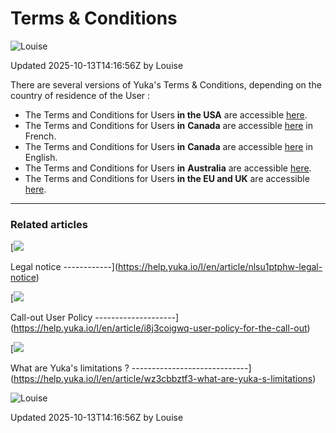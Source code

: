 Terms & Conditions
==================

![Louise](https://files.helpdocs.io/n0njida9x8/other/1697448726388/clean-shot-2023-09-26-at-13-07-20-2-x.png)

Updated 2025-10-13T14:16:56Z by Louise

There are several versions of Yuka's Terms & Conditions, depending on the country of residence of the User :

*   The Terms and Conditions for Users **in the USA** are accessible [here](https://help.yuka.io/l/en/article/c1zr4m81g1).
*   The Terms and Conditions for Users **in** **Canada** are accessible [here](https://help.yuka.io/l/fr/article/gte8bvcqx8) in French.
*   The Terms and Conditions for Users **in** **Canada** are accessible [here](https://help.yuka.io/l/en/article/29ei59sgfa) in English.
*   The Terms and Conditions for Users **in** **Australia** are accessible [here](https://help.yuka.io/l/en/article/f44t7d4gwr).
*   The Terms and Conditions for Users **in the EU and UK** are accessible [here](https://help.yuka.io/l/en/article/nui6tegnjw).

* * *

### Related articles

[![](https://files.helpdocs.io/n0njida9x8/articles/tu0my38nn5/1617283820093/bullet.svg)

Legal notice
------------](https://help.yuka.io/l/en/article/nlsu1ptphw-legal-notice)

[![](https://files.helpdocs.io/n0njida9x8/articles/tu0my38nn5/1617283820093/bullet.svg)

Call-out User Policy
--------------------](https://help.yuka.io/l/en/article/i8j3coigwq-user-policy-for-the-call-out)

[![](https://files.helpdocs.io/n0njida9x8/articles/tu0my38nn5/1617283820093/bullet.svg)

What are Yuka's limitations ?
-----------------------------](https://help.yuka.io/l/en/article/wz3cbbztf3-what-are-yuka-s-limitations)

![Louise](https://files.helpdocs.io/n0njida9x8/other/1697448726388/clean-shot-2023-09-26-at-13-07-20-2-x.png)

Updated 2025-10-13T14:16:56Z by Louise